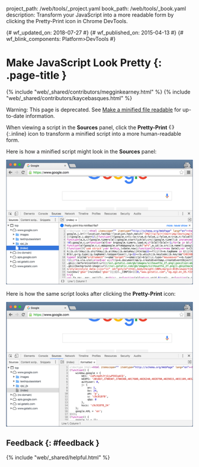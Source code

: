 project_path: /web/tools/_project.yaml book_path: /web/tools/_book.yaml description: Transform your JavaScript into a more readable form by clicking the Pretty-Print icon in Chrome DevTools.

{# wf_updated_on: 2018-07-27 #} {# wf_published_on: 2015-04-13 #} {# wf_blink_components: Platform>DevTools #}

# Make JavaScript Look Pretty {: .page-title }

{% include "web/_shared/contributors/megginkearney.html" %} {% include "web/_shared/contributors/kaycebasques.html" %}

Warning: This page is deprecated. See [Make a minified file readable](reference#format) for up-to-date information.

When viewing a script in the **Sources** panel, click the **Pretty-Print** ![the pretty-print icon](imgs/prettyprint-icon.png){:.inline} icon to transform a minified script into a more human-readable form.

Here is how a minified script might look in the **Sources** panel:

![a minified script](imgs/pretty-print-off.jpg)

Here is how the same script looks after clicking the **Pretty-Print** icon:

![a minified script after pretty print](imgs/pretty-print-on.jpg)

## Feedback {: #feedback }

{% include "web/_shared/helpful.html" %}